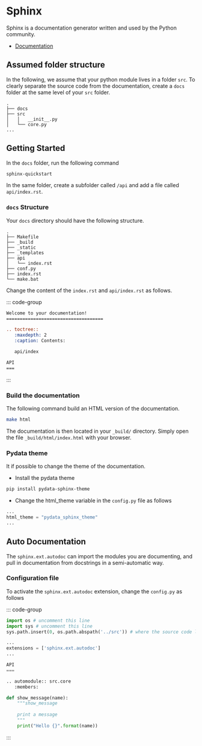 # Sphinx

Sphinx is a documentation generator written and used by the Python community.

* [Documentation](https://www.sphinx-doc.org/en/master/)


## Assumed folder structure

In the following, we assume that your python module lives in a folder `src`. To clearly separate the source code from the documentation, create a `docs` folder at the same level of your `src` folder.

```
.
├── docs
├── src
│   │   __init__.py
│   └── core.py
...
```


## Getting Started

In the `docs` folder, run the following command

```bash 
sphinx-quickstart
```

In the same folder, create a subfolder called `/api` and add a file called `api/index.rst`. 

### `docs` Structure

Your `docs` directory should have the following structure.

```
.
├── Makefile
├── _build
├── _static
├── _templates
├── api
│   └── index.rst
├── conf.py
├── index.rst
└── make.bat
```

Change the content of the `index.rst` and `api/index.rst` as follows.

::: code-group
```rst [index.rst]
Welcome to your documentation!
====================================

.. toctree::
   :maxdepth: 2
   :caption: Contents:

   api/index

```

```rst [api/index.rst]
API
===

```
:::


### Build the documentation

The following command build an HTML version of the documentation.

```bash 
make html
```

The documentation is then located in your `_build/` directory. Simply open the file `_build/html/index.html` with your browser.

### Pydata theme

It if possible to change the theme of the documentation.

* Install the pydata theme

``` bash
pip install pydata-sphinx-theme
```

* Change the html_theme variable in the `config.py` file as follows

```python
...
html_theme = "pydata_sphinx_theme"
...
```

## Auto Documentation 

The `sphinx.ext.autodoc` can import the modules you are documenting, and pull in documentation from docstrings in a semi-automatic way.

### Configuration file 

To activate the `sphinx.ext.autodoc` extension, change the `config.py` as follows


::: code-group
```python [docs/conf.py]
import os # uncomment this line
import sys # uncomment this line
sys.path.insert(0, os.path.abspath('../src')) # where the source code lives

...
extensions = ['sphinx.ext.autodoc']
...
```

```python [docs/api/index.rst]
API
===

.. automodule:: src.core
   :members:

```

```python [src/core.py]
def show_message(name):
    """show_message
    
    print a message
    """
    print("Hello {}".format(name))

```
:::
